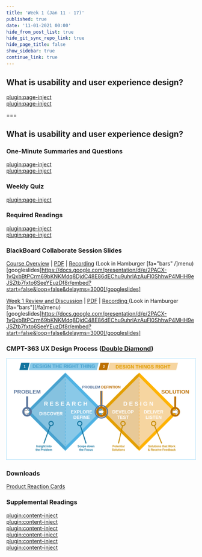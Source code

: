 ```yaml
---
title: 'Week 1 (Jan 11 - 17)'
published: true
date: '11-01-2021 00:00'
hide_from_post_list: true
hide_git_sync_repo_link: true
hide_page_title: false
show_sidebar: true
continue_link: true
---
```


## What is usability and user experience design?

[plugin:page-inject](/211/weekly-readings/week-01-1?template=partials/embedlycardlinkonly)  
[plugin:page-inject](/211/weekly-readings/week-01-2?template=partials/embedlycardlinkonly)  

===

## **What is usability and user experience design?**

### One-Minute Summaries and Questions  

[plugin:page-inject](/211/lms-assignments/one-minute-summaries/week-01-1)  
[plugin:page-inject](/211/lms-assignments/one-minute-summaries/week-01-2)  

### Weekly Quiz

[plugin:page-inject](/211/lms-assignments/weekly-review-quizzes/week-01)

### Required Readings  

[plugin:page-inject](/211/weekly-readings/week-01-1)  
[plugin:page-inject](/211/weekly-readings/week-01-2)  

### BlackBoard Collaborate Session Slides

[Course Overview](https://docs.google.com/presentation/d/e/2PACX-1vQxbBtPCrm69bKNKMdq8DjdC48E86dEChu9uhrlAzAuFl0ShhwP4MHH9eJSZtb7fxto6SeeYEuzDf8r/pub?start=false&loop=false&delayms=3000) | [PDF](#) | [Recording](https://canvas.sfu.ca/courses/59869/external_tools/3544) (Look in Hamburger [fa="bars" /]menu)
[googleslides]https://docs.google.com/presentation/d/e/2PACX-1vQxbBtPCrm69bKNKMdq8DjdC48E86dEChu9uhrlAzAuFl0ShhwP4MHH9eJSZtb7fxto6SeeYEuzDf8r/embed?start=false&loop=false&delayms=3000[/googleslides]

[Week 1 Review and Discussion](https://docs.google.com/presentation/d/e/2PACX-1vQxbBtPCrm69bKNKMdq8DjdC48E86dEChu9uhrlAzAuFl0ShhwP4MHH9eJSZtb7fxto6SeeYEuzDf8r/pub?start=false&loop=false&delayms=3000) | [PDF](#) | [Recording ](https://canvas.sfu.ca/courses/59869/external_tools/3544) (Look in Hamburger [fa="bars"][/fa]menu)
[googleslides]https://docs.google.com/presentation/d/e/2PACX-1vQxbBtPCrm69bKNKMdq8DjdC48E86dEChu9uhrlAzAuFl0ShhwP4MHH9eJSZtb7fxto6SeeYEuzDf8r/embed?start=false&loop=false&delayms=3000[/googleslides]

### CMPT-363 UX Design Process ([Double Diamond](https://en.wikipedia.org/wiki/Double_Diamond_(design_process_model)))

![Double Diamond (British Design Council)](Double_diamond.png)

### Downloads

[Product Reaction Cards](https://canvas.sfu.ca/courses/59869/files/folder/Downloads/Product%20Reaction%20Cards)  

### Supplemental Readings  

[plugin:content-inject](/211/ux-techniques-guide/what-is-usability-and-user-experience-design/design-ethics)  
[plugin:content-inject](/211/ux-techniques-guide/what-is-the-practice-of-multidevice-interaction-design/problem-statements)  
[plugin:content-inject](/211/ux-techniques-guide/what-is-usability-and-user-experience-design/scenario-based-design)  
[plugin:content-inject](/211/ux-techniques-guide/what-is-usability-and-user-experience-design/usability)  
[plugin:content-inject](/211/ux-techniques-guide/what-is-usability-and-user-experience-design/user-centered-design)   
[plugin:content-inject](/211/ux-techniques-guide/what-is-usability-and-user-experience-design/user-experience-design)
